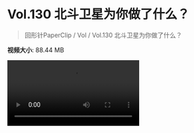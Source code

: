 # Vol.130 北斗卫星为你做了什么？

> 回形针PaperClip / Vol / Vol.130 北斗卫星为你做了什么？

**视频大小**: 88.44 MB

<div class="video"><video src="https://file.hsyhx.top/archive/PaperClip/Vol/130.mp4" controls preload>🤔 您的浏览器不支持 video 标签</video></div>